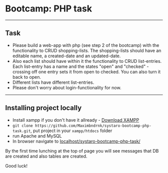 
# Bootcamp: PHP task
---
## Task

* Please build a web-app with php (see step 2 of the bootcamp) with the functionality to CRUD shopping-lists. The shopping-lists should have an editable name, a created-date and an updated-date.
* Also each list should have within it the functionality to CRUD list-entries. Each list-entry has a name and the states "open" and "checked" - crossing off one entry sets it from open to checked. You can also turn it back to open.
* Different lists have different list-entries.
* Please don't worry about login-functionality for now.
---
## Installing project locally

* Install xampp if you don't have it allready - [Download XAMPP](https://www.apachefriends.org/ru/index.html)
*  `git clone https://github.com/Maximbndrnk/systaro-bootcamp-php-task.git`, put project in your `xampp/htdocs` folder
*  run Apache and MySQL
*  In browser navigate to [localhost/systaro-bootcamp-php-task/](http://localhost/systaro-bootcamp-php-task/)

By the first time lunching at the top of page you will see messages that DB are created and also tables are created.

Good luck!